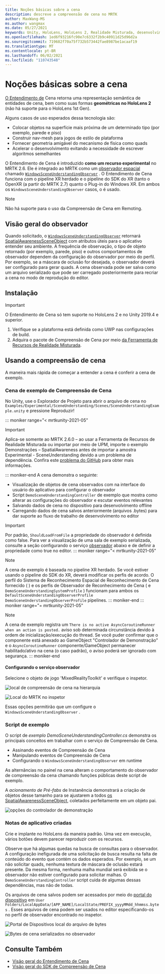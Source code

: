 ```yaml
---
title: Noções básicas sobre a cena
description: descreve a compreensão de cena no MRTK
author: MaxWang-MS
ms.author: wangmax
ms.date: 05/27/2021
keywords: Unity, HoloLens, HoloLens 2, Realidade Misturada, desenvolvimento, MRTK, Compreensão de cena
ms.openlocfilehash: 1ed6f93216fc90e7c6332f2b9c40911d25d96d2a
ms.sourcegitcommit: 719682f70a75f732b573442fae8987be1acaaf19
ms.translationtype: MT
ms.contentlocale: pt-BR
ms.lasthandoff: 06/02/2021
ms.locfileid: "110743548"
---
```

# <a name="scene-understanding"></a>Noções básicas sobre a cena

[O Entendimento de](/windows/mixed-reality/scene-understanding) Cena retorna uma representação semântica de entidades de cena, bem como suas formas __geométricas no HoloLens 2__ (não há suporte para o HoloLens 1st Gen).

Alguns casos de uso esperados dessa tecnologia são:
* Colocar objetos na superfície mais próxima de um determinado tipo (por exemplo, parede e piso)
* Construir nav-mesh para jogos de estilo de plataforma
* Fornecer geometria amigável do mecanismo de física como quads
* Acelerar o desenvolvimento evitando a necessidade de escrever algoritmos semelhantes

O Entendimento de Cena é introduzido __como um recurso experimental__ no MRTK 2.6. Ele é integrado ao MRTK como um [observador espacial](spatial-awareness-getting-started.md#register-observers) chamado [`WindowsSceneUnderstandingObserver`](xref:Microsoft.MixedReality.Toolkit.WindowsSceneUnderstanding.Experimental.WindowsSceneUnderstandingObserver) . O Entendimento de Cena funciona com o pipeline XR herdado e o pipeline do SDK do XR (tanto o OpenXR (a partir do MRTK 2.7) quanto o Plug-in do Windows XR. Em ambos os `WindowsSceneUnderstandingObserver` casos, o é usado.

> [!NOTE] 
> Não há suporte para o uso da Compreensão de Cena em Remoting.

## <a name="observer-overview"></a>Visão geral do observador

Quando solicitado, o [`WindowsSceneUnderstandingObserver`](xref:Microsoft.MixedReality.Toolkit.WindowsSceneUnderstanding.Experimental.WindowsSceneUnderstandingObserver) retornará [SpatialAwarenessSceneObject](xref:Microsoft.MixedReality.Toolkit.Experimental.SpatialAwareness.SpatialAwarenessSceneObject) com atributos úteis para o aplicativo entender seu ambiente. A frequência de observação, o tipo de objeto retornado (por exemplo, parede, piso) e outros comportamentos de observador dependem da configuração do observador por meio do perfil. Por exemplo, se a máscara de oclusão for desejada, o observador deverá ser configurado para gerar quads. A cena observada pode ser salva como um arquivo serializado que pode ser carregado posteriormente para recriar a cena no modo de reprodução do editor.

## <a name="setup"></a>Instalação

> [!IMPORTANT]
> O Entendimento de Cena só tem suporte no HoloLens 2 e no Unity 2019.4 e superior.

1. Verifique se a plataforma está definida como UWP nas configurações de build.
1. Adquira o pacote de Compreensão de Cena por meio [da Ferramenta de Recursos de Realidade Misturada](https://aka.ms/MRFeatureTool).

## <a name="using-scene-understanding"></a>Usando a compreensão de cena

A maneira mais rápida de começar a entender a cena é conferir a cena de exemplo.

### <a name="scene-understanding-sample-scene"></a>Cena de exemplo de Compreensão de Cena

No Unity, use o Explorador de Projeto para abrir o arquivo de cena no `Examples/Experimental/SceneUnderstanding/Scenes/SceneUnderstandingExample.unity` e pressione Reproduzir!

::: moniker range="< mrtkunity-2021-05"
> [!IMPORTANT]
> Aplica-se somente ao MRTK 2.6.0 – ao usar a Ferramenta de Recursos de Realidade Misturada ou importar por meio de UPM, importe o exemplo Demonstrações – SpatialAwareness antes de importar a amostra Experimental - SceneUnderstanding devido a um problema de dependência. Confira este [problema do GitHub](https://github.com/microsoft/MixedRealityToolkit-Unity/issues/9431) para obter mais informações.

::: moniker-end
A cena demonstra o seguinte:

* Visualização de objetos de cena observados com na interface do usuário do aplicativo para configurar o observador
* Script `DemoSceneUnderstandingController` de exemplo que mostra como alterar as configurações do observador e escutar eventos relevantes
* Salvando dados de cena no dispositivo para desenvolvimento offline
* Carregando dados de cena salvos anteriormente (arquivos .bytes) para dar suporte ao fluxo de trabalho de desenvolvimento no editor

> [!IMPORTANT]
> Por padrão, `ShouldLoadFromFile` a propriedade do observador é definida como false. Para ver a visualização de uma sala de exemplo serializada, consulte a seção configurando o serviço [observador](#configuring-the-observer-service) abaixo e de definir a propriedade como true no editor.
::: moniker range="< mrtkunity-2021-05"

> [!NOTE] 
> A cena de exemplo é baseada no pipeline XR herdado. Se você estiver usando o pipeline do SDK do XR, deverá modificar os perfis de acordo. O perfil do Sistema de Reconhecimento Espacial de Reconhecimento de Cena fornecido ( ) e os perfis de Observador de Reconhecimento de Cena ( e `DemoSceneUnderstandingSystemProfile` ) funcionam para ambos os `DefaultSceneUnderstandingObserverProfile` `DemoSceneUnderstandingObserverProfile` pipelines.
::: moniker-end
::: moniker range="= mrtkunity-2021-05"

> [!NOTE] 
> A cena de exemplo registra um `There is no active AsyncCoroutineRunner when an action is posted.` aviso sob determinada circunstância devido à ordem de inicialização/execução do thread. Se você puder confirmar que o componente está anexado ao GameObject "Controlador de Demonstração" e o `AsyncCoroutineRunner` componente/GameObject permanecer habilitado/ativo na cena (o caso padrão), o aviso poderá ser ignorado com segurança.
::: moniker-end

#### <a name="configuring-the-observer-service"></a>Configurando o serviço observador

Selecione o objeto de jogo 'MixedRealityToolkit' e verifique o inspetor.

![local de compreensão de cena na hierarquia](../images/spatial-awareness/MRTKHierarchy.png)

![Local do MRTK no inspetor](../images/spatial-awareness/MRTKLocation.png)

Essas opções permitirão que um configure o `WindowsSceneUnderstandingObserver` .

### <a name="example-script"></a>Script de exemplo

O script de _exemplo DemoSceneUnderstandingController.cs_ demonstra os principais conceitos em trabalhar com o serviço de Compreensão de Cena.

* Assinando eventos de Compreensão de Cena
* Manipulando eventos de Compreensão de Cena
* Configurando o `WindowsSceneUnderstandingObserver` em runtime

As alternâncias no painel na cena alteram o comportamento do observador de compreensão da cena chamando funções públicas deste script de exemplo.

A *acionamento de Pré-fabs* de Instanência demonstrará a criação de objetos desse tamanho para se ajustarem a todos [os SpatialAwarenessSceneObject](xref:Microsoft.MixedReality.Toolkit.Experimental.SpatialAwareness.SpatialAwarenessSceneObject), coletados perfeitamente em um objeto pai.

![opções do controlador de demonstração](../images/spatial-awareness/Controller.png)

### <a name="built-app-notes"></a>Notas de aplicativo criadas

Crie e implante no HoloLens da maneira padrão. Uma vez em execução, vários botões devem parecer reproduzir com os recursos.

Observe que há algumas quedas na busca de consultas para o observador. A configuração inefigurada de uma solicitação de busca resulta na falta de conteúdo do evento que contém os dados esperados. Por exemplo, se um não solicitar quads, nenhuma textura de máscara de oclusão estará presente. Da mesma forma, nenhuma malha mundial será exibida se o observador não estiver configurado para solicitar malhas. O `DemoSceneUnderstandingController` script cuida de algumas dessas dependências, mas não de todas.

Os arquivos de cena salvos podem ser acessados por meio do [portal do dispositivo](/windows/mixed-reality/using-the-windows-device-portal) em `User Folders/LocalAppData/[APP_NAME]/LocalState/PREFIX_yyyyMMdd_hhmmss.bytes` . Esses arquivos de cena podem ser usados no editor especificando-os no perfil de observador encontrado no inspetor.

![Portal de Dispositivos local do arquivo de bytes](../images/spatial-awareness/BytesInDevicePortal.png)

![Bytes de cena serializados no observador](../images/spatial-awareness/BytesLocationInObserver.png)

## <a name="see-also"></a>Consulte Também

* [Visão geral do Entendimento de Cena](/windows/mixed-reality/scene-understanding)
* [Visão geral do SDK de Compreensão de Cena](/windows/mixed-reality/scene-understanding-sdk)